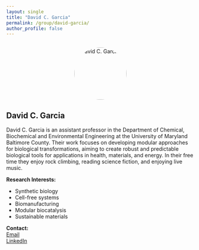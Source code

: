 ```yaml
---
layout: single
title: "David C. Garcia"
permalink: /group/david-garcia/
author_profile: false
---
```


<img src="images/David-portrait.png" alt="David C. Garcia" style="width:140px; border-radius:50%; display:block; margin:2em auto 1em auto;" />

## David C. Garcia

David C. Garcia is an assistant professor in the Department of Chemical, Biochemical and Environmental Engineering at the University of Maryland Baltimore County. Their work focuses on developing modular approaches for biological transformations, aiming to create robust and predictable biological tools for applications in health, materials, and energy. In their free time they enjoy rock climbing, reading science fiction, and enjoying live music.

**Research Interests:**  
- Synthetic biology  
- Cell-free systems  
- Biomanufacturing  
- Modular biocatalysis  
- Sustainable materials

**Contact:**  
[Email](mailto:DavidCGarcia@UMBC.edu)  
[LinkedIn](https://www.linkedin.com/in/davidcgarcia)